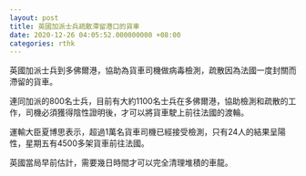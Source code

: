 ```yaml
---
layout: post
title: 英國加派士兵疏散滯留港口的貨車
date: 2020-12-26 04:05:52.000000000 +08:00
categories: rthk
---
```


英國加派士兵到多佛爾港，協助為貨車司機做病毒檢測，疏散因為法國一度封關而滯留的貨車。

連同加派的800名士兵，目前有大約1100名士兵在多佛爾港，協助檢測和疏散的工作，司機必須獲得陰性證明後，才可以將貨車駛上前往法國的渡輪。

運輸大臣夏博思表示，超過1萬名貨車司機已經接受檢測，只有24人的結果呈陽性，星期五有4500多架貨車前往法國。

英國當局早前估計，需要幾日時間才可以完全清理堆積的車龍。
